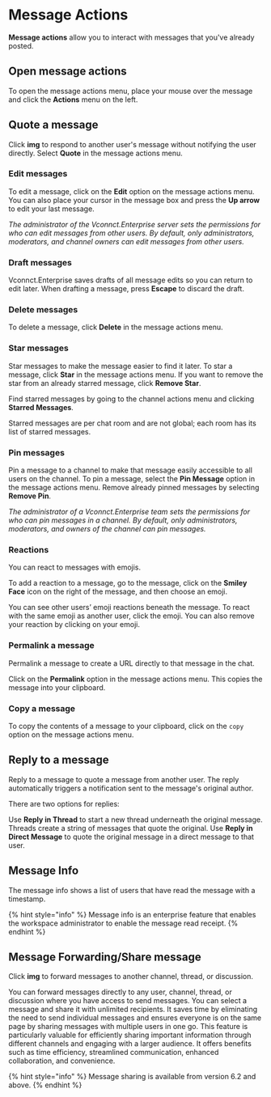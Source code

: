 # Message Actions

**Message actions** allow you to interact with messages that you've already posted.

## Open message actions

To open the message actions menu, place your mouse over the message and click the **Actions** menu on the left.

## Quote a message

Click **img** to respond to another user's message without notifying the user directly. Select **Quote** in the message actions menu.

### Edit messages

To edit a message, click on the **Edit** option on the message actions menu. You can also place your cursor in the message box and press the **Up arrow** to edit your last message.

_The administrator of the Vconnct.Enterprise server sets the permissions for who can edit messages from other users. By default, only administrators, moderators, and channel owners can edit messages from other users._

### Draft messages

Vconnct.Enterprise saves drafts of all message edits so you can return to edit later. When drafting a message, press **Escape** to discard the draft.

### Delete messages

To delete a message, click **Delete** in the message actions menu.

### Star messages

Star messages to make the message easier to find it later. To star a message, click **Star** in the message actions menu. If you want to remove the star from an already starred message, click **Remove Star**.

Find starred messages by going to the channel actions menu and clicking **Starred Messages**.

Starred messages are per chat room and are not global; each room has its list of starred messages.

### Pin messages

Pin a message to a channel to make that message easily accessible to all users on the channel. To pin a message, select the **Pin Message** option in the message actions menu. Remove already pinned messages by selecting **Remove Pin**.

_The administrator of a Vconnct.Enterprise team sets the permissions for who can pin messages in a channel. By default, only administrators, moderators, and owners of the channel can pin messages._

### Reactions

You can react to messages with emojis.

To add a reaction to a message, go to the message, click on the **Smiley Face** icon on the right of the message, and then choose an emoji.

You can see other users’ emoji reactions beneath the message. To react with the same emoji as another user, click the emoji. You can also remove your reaction by clicking on your emoji.

### Permalink a message

Permalink a message to create a URL directly to that message in the chat.

Click on the **Permalink** option in the message actions menu. This copies the message into your clipboard.

### Copy a message

To copy the contents of a message to your clipboard, click on the `copy` option on the message actions menu.

## Reply to a message

Reply to a message to quote a message from another user. The reply automatically triggers a notification sent to the message's original author.

There are two options for replies:

Use **Reply in Thread** to start a new thread underneath the original message. Threads create a string of messages that quote the original. Use **Reply in Direct Message** to quote the original message in a direct message to that user.

## Message Info


The message info shows a list of users that have read the message with a timestamp.

{% hint style="info" %}
Message info is an enterprise feature that enables the workspace administrator to enable the message read receipt.
{% endhint %}

## Message Forwarding/Share message &#x20;

Click **img** to forward messages to another channel, thread, or discussion.&#x20;

You can forward messages directly to any user, channel, thread, or discussion where you have access to send messages. You can select a message and share it with unlimited recipients.  It saves time by eliminating the need to send individual messages and ensures everyone is on the same page by sharing messages with multiple users in one go. This feature is particularly valuable for efficiently sharing important information through different channels and engaging with a larger audience. It offers benefits such as time efficiency, streamlined communication, enhanced collaboration, and convenience.

{% hint style="info" %}
Message sharing is available from version 6.2 and above.
{% endhint %}

